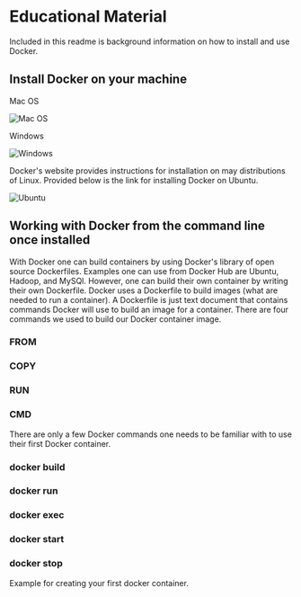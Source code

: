 # Educational Material

Included in this readme is background information on how to install and use Docker.

## Install Docker on your machine

Mac OS

![Mac OS](https://docs.docker.com/docker-for-mac/install/)

Windows

![Windows](https://docs.docker.com/docker-for-windows/install/)

Docker's website provides instructions for installation on may distributions of Linux. Provided below is the link for installing Docker on Ubuntu.

![Ubuntu](https://docs.docker.com/engine/installation/linux/ubuntu/)

## Working with Docker from the command line once installed

With Docker one can build containers by using Docker's library of open source Dockerfiles. Examples one can use from Docker Hub are Ubuntu, Hadoop, and MySQl. However, one can build their own container by writing their own Dockerfile. Docker uses a Dockerfile to build images (what are needed to run a container). A Dockerfile is just text document that contains commands Docker will use to build an image for a container. There are four commands we used to build our Docker container image.

### FROM

### COPY

### RUN

### CMD

There are only a few Docker commands one needs to be familiar with to use their first Docker container.

### docker build

### docker run

### docker exec

### docker start

### docker stop

Example for creating your first docker container.
